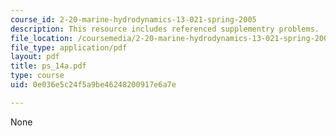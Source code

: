 ```yaml
---
course_id: 2-20-marine-hydrodynamics-13-021-spring-2005
description: This resource includes referenced supplementry problems.
file_location: /coursemedia/2-20-marine-hydrodynamics-13-021-spring-2005/0e036e5c24f5a9be46248200917e6a7e_ps_14a.pdf
file_type: application/pdf
layout: pdf
title: ps_14a.pdf
type: course
uid: 0e036e5c24f5a9be46248200917e6a7e

---
```

None